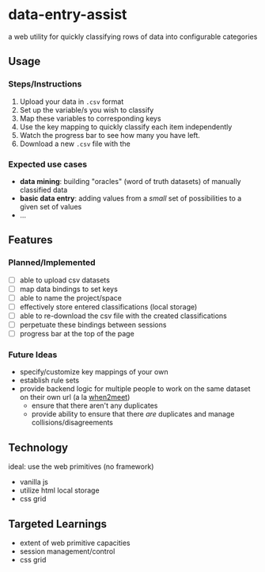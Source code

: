# data-entry-assist
a web utility for quickly classifying rows of data into configurable categories

## Usage

### Steps/Instructions

1. Upload your data in `.csv` format
2. Set up the variable/s you wish to classify
3. Map these variables to corresponding keys
4. Use the key mapping to quickly classify each item independently
5. Watch the progress bar to see how many you have left.
6. Download a new `.csv` file with the 

### Expected use cases
- **data mining**: building "oracles" (word of truth datasets) of manually classified data 
- **basic data entry**: adding values from a _small_ set of possibilities to a given set of values
- ...

## Features 

### Planned/Implemented
- [ ] able to upload csv datasets
- [ ] map data bindings to set keys
- [ ] able to name the project/space
- [ ] effectively store entered classifications (local storage)
- [ ] able to re-download the csv file with the created classifications
- [ ] perpetuate these bindings between sessions
- [ ] progress bar at the top of the page

### Future Ideas
- specify/customize key mappings of your own 
- establish rule sets 
- provide backend logic for multiple people to work on the same dataset on their own url (a la [when2meet](http://when2meet.com/))
  - ensure that there aren't any duplicates
  - provide ability to ensure that there _are_ duplicates and manage collisions/disagreements
  
## Technology

ideal: use the web primitives (no framework)
- vanilla js
- utilize html local storage
- css grid

## Targeted Learnings
- extent of web primitive capacities
- session management/control
- css grid 
